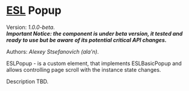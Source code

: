 # [ESL](../../../README.md) Popup

Version: *1.0.0-beta*.  
***Important Notice: the component is under beta version, it tested and ready to use but be aware of its potential critical API changes.***

Authors: *Alexey Stsefanovich (ala'n)*.

ESLPopup - is a custom element, that implements ESLBasicPopup and allows controlling page scroll with the instance state changes. 

Description TBD.
